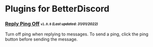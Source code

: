 # Plugins for BetterDiscord

### [Reply Ping Off](/ReplyPingOff.plugin.js) <sub><sup>`v1.0.0` *(Last updated: 31/01/2022)*</sup></sub>
Turn off ping when replying to messages. To send a ping, click the ping button before sending the message.
